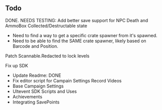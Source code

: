 ## Todo

DONE. NEEDS TESTING: Add better save support for NPC Death and AmmoBox Collected/Destructable state
 - Need to find a way to get a specific crate spawner from it's spawned.
 - Need to be able to find the SAME crate spawner, likely based on Barcode and Position.

Patch Scannable.Redacted to lock levels

Fix up SDK
 - Update Readme: DONE
 - Fix editor script for Campain Settings
Record Videos
 - Base Campaign Settings
 - Ultevent SDK Scripts and Uses
 - Achievements
 - Integrating SavePoints